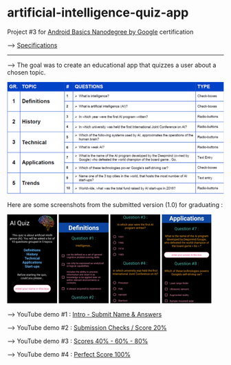 # artificial-intelligence-quiz-app

Project #3 for [Android Basics Nanodegree by Google](https://www.udacity.com/course/android-basics-nanodegree-by-google--nd803)
certification

--> [Specifications](documentation/udacity-abn-quiz-app-specifications.pdf)

---

--> The goal was to create an educational app that quizzes a user about a chosen topic.

![alt tag](documentation/udacity-abn-quiz-app-themes-questions.PNG?raw=true)

Here are some screenshots from the submitted version (1.0) for graduating :

<img src ="documentation/screenshots/udacity-abn-quiz-app-v1.0-ss1.png?raw=true" width="23%"></img>
<img src ="documentation/screenshots/udacity-abn-quiz-app-v1.0-ss2.png?raw=true" width="23%"></img>
<img src ="documentation/screenshots/udacity-abn-quiz-app-v1.0-ss3.png?raw=true" width="23%"></img>
<img src ="documentation/screenshots/udacity-abn-quiz-app-v1.0-ss4.png?raw=true" width="23%"></img>

--> YouTube demo #1 : [Intro - Submit Name & Answers](https://www.youtube.com/watch?v=YQh5L1Vrk2s)

--> YouTube demo #2 : [Submission Checks / Score 20% ](https://www.youtube.com/watch?v=SDCErl0CnnM)

--> YouTube demo #3 : [Scores 40% - 60% - 80%](https://www.youtube.com/watch?v=ofbphqK6W1A)

--> YouTube demo #4 : [Perfect Score 100%](https://www.youtube.com/watch?v=7jfiQyZSFs4)
